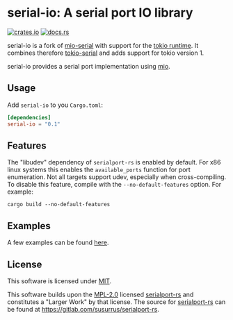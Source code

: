 # serial-io: A serial port IO library

[![crates.io](http://meritbadge.herokuapp.com/serial-io)](https://crates.io/crates/serial-io)
[![docs.rs](https://docs.rs/serial-io/badge.svg)](https://docs.rs/serial-io)

serial-io is a fork of [mio-serial](https://github.com/berkowski/mio-serial) with
support for the [tokio runtime](https://tokio.rs/).
It combines therefore [tokio-serial](https://github.com/berkowski/tokio-serial) and adds support
for tokio version 1.

serial-io provides a serial port implementation using [mio](https://github.com/carllerche/mio).

## Usage

Add `serial-io` to you `Cargo.toml`:

```toml
[dependencies]
serial-io = "0.1"
```

## Features

The "libudev" dependency of `serialport-rs` is enabled by default. For x86 linux systems this enables the `available_ports` function for port enumeration.
Not all targets support udev, especially when cross-compiling. To disable this feature, compile with the `--no-default-features` option. For example:

```
cargo build --no-default-features
```

## Examples

A few examples can be found [here](https://github.com/berkowski/mio-serial/tree/master/examples).

## License

This software is licensed under [MIT](https://opensource.org/licenses/MIT).

This software builds upon the [MPL-2.0](https://opensource.org/licenses/MPL-2.0) licensed [serialport-rs](https://gitlab.com/susurrus/serialport-rs) and
constitutes a "Larger Work" by that license. The source for [serialport-rs](https://gitlab.com/susurrus/serialport-rs) can be found at https://gitlab.com/susurrus/serialport-rs.
